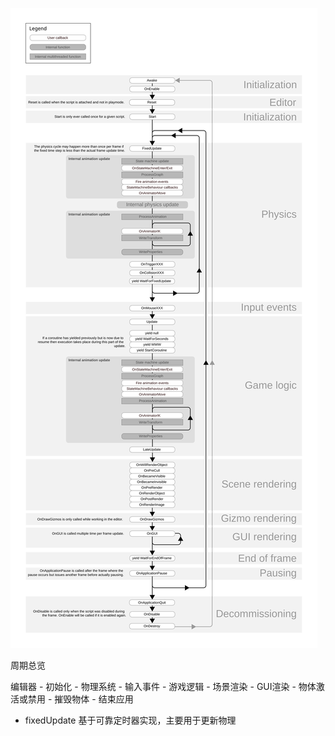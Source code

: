 ![](https://github.com/BUGyyc/myMd/blob/master/res/pic/monobehaviour_flowchart.svg)

周期总览

编辑器 - 初始化 - 物理系统 - 输入事件 - 游戏逻辑 - 场景渲染 - GUI渲染 - 物体激活或禁用 - 摧毁物体 - 结束应用

* fixedUpdate 基于可靠定时器实现，主要用于更新物理



